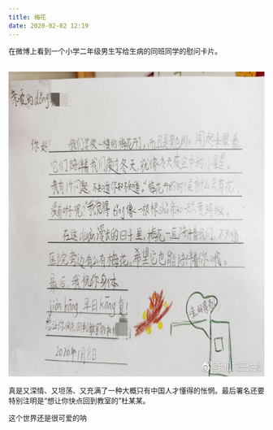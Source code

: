 ```yaml
---
title: 梅花
date: 2020-02-02 12:19
---
```


在微博上看到一个小学二年级男生写给生病的同班同学的慰问卡片。

<br>

<img style="width:800px;height:600px;" src="/assets/static/changwang.png">

<br>

真是又深情、又坦荡、又充满了一种大概只有中国人才懂得的怅惘。最后署名还要特别注明是“想让你快点回到教室的”杜某某。

这个世界还是很可爱的呐
